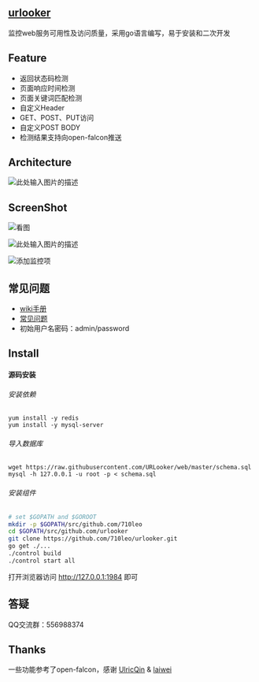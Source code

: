 ## [urlooker][1]
监控web服务可用性及访问质量，采用go语言编写，易于安装和二次开发

## Feature
- 返回状态码检测
- 页面响应时间检测
- 页面关键词匹配检测
- 自定义Header
- GET、POST、PUT访问
- 自定义POST BODY
- 检测结果支持向open-falcon推送

## Architecture
![此处输入图片的描述][2]

## ScreenShot

![看图][3]

![此处输入图片的描述][4]

![添加监控项][5]

## 常见问题
- [wiki手册][6]
- [常见问题][7]
- 初始用户名密码：admin/password

## Install

#### 源码安装
###### 安装依赖
```
yum install -y redis
yum install -y mysql-server
```
###### 导入数据库
```
wget https://raw.githubusercontent.com/URLooker/web/master/schema.sql
mysql -h 127.0.0.1 -u root -p < schema.sql
```

###### 安装组件
```bash
# set $GOPATH and $GOROOT
mkdir -p $GOPATH/src/github.com/710leo
cd $GOPATH/src/github.com/urlooker
git clone https://github.com/710leo/urlooker.git
go get ./...
./control build
./control start all
```

打开浏览器访问 http://127.0.0.1:1984 即可


## 答疑
QQ交流群：556988374

## Thanks
一些功能参考了open-falcon，感谢 [UlricQin][9] & [laiwei][10]


  [1]: https://github.com/urlooker
  [2]: https://github.com/urlooker/wiki/raw/master/img/urlooker4.png
  [3]: https://github.com/urlooker/wiki/raw/master/img/urlooker1.png
  [4]: https://github.com/urlooker/wiki/raw/master/img/urlooker3.png
  [5]: https://github.com/urlooker/wiki/raw/master/img/urlooker2.png
  [6]: https://github.com/URLooker/web
  [7]: https://github.com/URLooker/agent
  [8]: https://github.com/URLooker/alarm
  [9]: http://ulricqin.com/
  [10]: https://github.com/laiwei